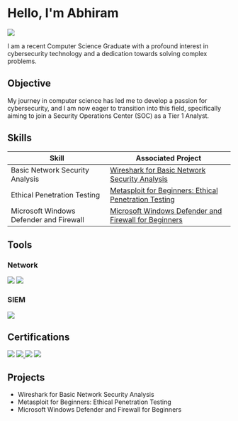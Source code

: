 # Hello, I'm Abhiram
<a href="www.linkedin.com/in/tgabhiram"><img src="https://img.shields.io/badge/-LinkedIn-0072b1?&style=for-the-badge&logo=linkedin&logoColor=white" /></a>


I am a recent Computer Science Graduate with a profound interest in cybersecurity technology and a dedication towards solving complex problems.

## Objective

My journey in computer science has led me to develop a passion for cybersecurity, and I am now eager to transition into this field, specifically aiming to join a Security Operations Center (SOC) as a Tier 1 Analyst.

## Skills

| Skill                                         | Associated Project         |
|-----------------------------------------------|----------------------------|
| Basic Network Security Analysis               | <a href="https://coursera.org/verify/MJ7HZEHSUM2G">Wireshark for Basic Network Security Analysis  </a>|
| Ethical Penetration Testing                   | <a href="https://coursera.org/verify/6SAFJY6NXZ2E"> Metasploit for Beginners: Ethical Penetration Testing  </a>|
| Microsoft Windows Defender and Firewall       | <a href="https://coursera.org/verify/HCFCEJNU5LRX">Microsoft Windows Defender and Firewall for Beginners</a>|

## Tools

### Network
<div>
    <img src="https://img.shields.io/badge/-Wireshark-1679A7?&style=for-the-badge&logo=Wireshark&logoColor=white" />
   <img src="https://img.shields.io/badge/-Metasploit-1679A7?&style=for-the-badge&logo=Metasploit&logoColor=white" />

</div>

### SIEM
<div>
    
  <img src="https://img.shields.io/badge/-Splunk-000000?&style=for-the-badge&logo=Splunk&logoColor=white" />
    
</div>

## Certifications

<div>
<a href="https://coursera.org/verify/professional-cert/PFPA88PP4ZT4" target="_blank">
    <img src="https://img.shields.io/badge/Google%20Cybersecurity%20Professional%20Certificate-%20Google-007ACC?style=for-the-badge&logo=Google&logoColor=white" /></a>
<a href="https://arcx.io/verify-certificate?id=7646d5a1becc4c4221c97a324404cb9e1ce9bce9&k=f34f23b1fe7844f999acd71577c64c55" target="_blank">
    <img src="https://img.shields.io/badge/Cyber%20Threat%20Intelligence%20101-ArcX-007ACC?style=for-the-badge&logo=arcX&logoColor=white" />
</a>
<img src="https://img.shields.io/badge/Endpoint%20Detection%20and%20Response%20Foundation-%20Qualys-A50000?style=for-the-badge&logo=Qualys&logoColor=white" />
<img src="https://img.shields.io/badge/Vulnerability%20Management%20Foundation-%20Qualys-A50000?style=for-the-badge&logo=Qualys&logoColor=white" />

</div>

## Projects
- Wireshark for Basic Network Security Analysis
- Metasploit for Beginners: Ethical Penetration Testing
- Microsoft Windows Defender and Firewall for Beginners
